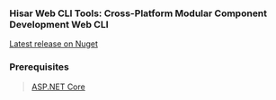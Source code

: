 ### Hisar Web CLI Tools: Cross-Platform Modular Component Development Web CLI

[Latest release on Nuget](https://www.nuget.org/packages/NetCoreStack.Hisar.WebCli.Tools/)

### Prerequisites
> [ASP.NET Core](https://github.com/aspnet/Home)